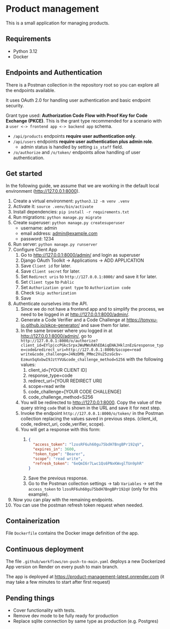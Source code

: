 # Product management

This is a small application for managing products.

## Requirements

- Python 3.12
- Docker

## Endpoints and Authentication

There is a Postman collection in the repository root so you can explore all the endpoints available.

It uses OAuth 2.0 for handling user authentication and basic endpoint security.

Grant type used: **Authorization Code Flow with Proof Key for Code Exchange (PKCE)**. This is the grant type recommended
for a scenario with a `user <-> frontend app <-> backend app` schema.

- `/api/products` endpoints **require user authentication only**.
- `/api/users` endpoints **require user authentication plus admin role**.
    - admin status is handled by setting `is_staff` field.
- `/o/authorize` and `/o/token/` endpoints allow handling of user authentication.

## Get started

In the following guide, we assume that we are working in the default local environment (http://127.0.0.1:8000).

1. Create a virtual environment: `python3.12 -m venv .venv`
2. Activate it: `source .venv/bin/activate`
3. Install dependencies: `pip install -r requirements.txt`
4. Run migrations: `python manage.py migrate`
5. Create superuser: `python manage.py createsuperuser`
    - username: admin
    - email address: admin@example.com
    - password: 1234
6. Run server: `python manage.py runserver`
7. Configure Client App
    1. Go to http://127.0.0.1:8000/admin/ and login as superuser
    2. Django OAuth Toolkit -> Applications -> ADD APPLICATION
    3. Save `Client id` for later.
    4. Save `Client secret` for later.
    5. Set `Redirect uris` to `http://127.0.0.1:8000/` and save it for later.
    6. Set `Client type` to `Public`
    7. Set `Authorization grant type` to `Authorization code`
    8. Check `Skip authorization`
    9. Save
8. Authenticate ourselves into the API.
    1. Since we do not have a frontend app and to simplify the process, we need to be logged in
       at http://127.0.0.1:8000/admin/.
    2. Generate a Code Verifier and a Code Challenge at https://tonyxu-io.github.io/pkce-generator/ and save them for
       later.
    3. In the same browser where you logged in at http://127.0.0.1:8000/admin/, go to
       `http://127.0.0.1:8000/o/authorize?client_id=EYlpjccPGkcSrpxJWuMWsRAhEDAiqEHAJHklznEz&response_type=code&redirect_uri=http://127.0.0.1:8000/&scope=read write&code_challenge=J4NzDMb_PMmc2Vu25zsGcbv-Ezmun5qXxbwI9JztYVU&code_challenge_method=S256`
       with the following values:
       1. client_id=\[YOUR CLIENT ID\] 
       2. response_type=code 
       3. redirect_url=\[YOUR REDIRECT URI\] 
       4. scope=read write 
       5. code_challenge=\[YOUR CODE CHALLENGE\] 
       6. code_challenge_method=S256
    4. You will be redirected to http://127.0.0.1:8000. Copy the value of the query string `code` that is shown in the URL and save it for next step.
    5. Invoke the endpoint `http://127.0.0.1:8000/o/token/` in the Postman collection replacing the values saved in previous steps.
       (client_id, code, redirect_uri, code_verifier, scope).
    6. You will get a response with this form:
       1. ```json
          {
            "access_token": "lzosRF6uh60gu75bdH7BngBPr192qV",
            "expires_in": 3600,
            "token_type": "Bearer",
            "scope": "read write",
            "refresh_token": "6eQmI6r7Lwc1Qs6PNxKWvglTUn9phR"
          }
          ```
       2. Save the previous response.
       3. Go to the Postman collection settings -> tab `Variables` -> set the `access_token` to `lzosRF6uh60gu75bdH7BngBPr192qV` (only for this example).
9. Now you can play with the remaining endpoints.
10. You can use the postman refresh token request when needed.

## Containerization

File `Dockerfile` contains the Docker image definition of the app.

## Continuous deployment

The file `.github/workflows/on-push-to-main.yaml` deploys a new Dockerized App version on Render on every push to main branch.

The app is deployed at https://product-management-latest.onrender.com (it may take a few minutes to start after first request)

## Pending things

- Cover functionality with tests.
- Remove dev mode to be fully ready for production
- Replace sqlite connection by same type as production (e.g. Postgres)

